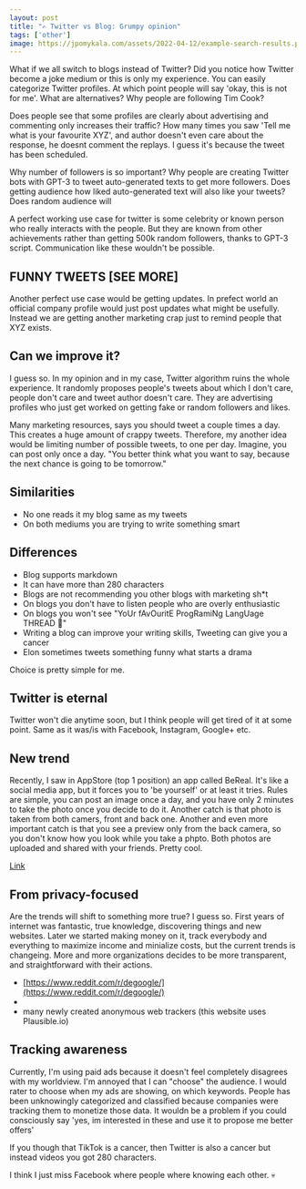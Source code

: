 ```yaml
---
layout: post 
title: "✍️ Twitter vs Blog: Grumpy opinion"
tags: ['other']
image: https://jpomykala.com/assets/2022-04-12/example-search-results.png
---
```


What if we all switch to blogs instead of Twitter? Did you notice how Twitter become 
a joke medium or this is only my experience. You can easily categorize Twitter profiles.
At which point people will say 'okay, this is not for me'. What are alternatives? 
Why people are following Tim Cook? 
 
Does people see that some profiles are clearly about advertising and commenting only 
increases their traffic? How many times you saw 'Tell me what is your favourite XYZ', and 
author doesn't even care about the response, he doesnt comment the replays. I guess it's because 
the tweet has been scheduled. 

Why number of followers is so important? Why people are creating Twitter bots with GPT-3
to tweet auto-generated texts to get more followers. Does getting audience how liked auto-generated
text will also like your tweets? Does random audience will 

A perfect working use case for twitter is some celebrity or known person who really interacts with the people.
But they are known from other achievements rather than getting 500k random followers, thanks to GPT-3 script.
Communication like these wouldn't be possible.

## FUNNY TWEETS [SEE MORE]

Another perfect use case would be getting updates. In prefect world an official company profile would just
post updates what might be usefully. Instead we are getting another marketing crap just to remind people that
XYZ exists.

## Can we improve it?

I guess so. In my opinion and in my case, Twitter algorithm ruins the whole experience. It randomly proposes people's tweets
about which I don't care, people don't care and tweet author doesn't care. They are advertising profiles who just get 
worked on getting fake or random followers and likes. 

Many marketing resources, says you should tweet a couple times a day. 
This creates a huge amount of crappy tweets. Therefore, my another idea would be limiting number of possible tweets, to one per day. 
Imagine, you can post only once a day. "You better think what you want to say, because the next chance is going to be tomorrow."

## Similarities

- No one reads it my blog same as my tweets
- On both mediums you are trying to write something smart

## Differences

- Blog supports markdown
- It can have more than 280 characters
- Blogs are not recommending you other blogs with marketing sh*t
- On blogs you don't have to listen people who are overly enthusiastic
- On blogs you won't see "YoUr fAvOuritE ProgRamiNg LangUage THREAD 🧵"
- Writing a blog can improve your writing skills, Tweeting can give you a cancer
- Elon sometimes tweets something funny what starts a drama 


Choice is pretty simple for me.


## Twitter is eternal

Twitter won't die anytime soon, but I think people will get tired of it at some point. Same as it was/is with
Facebook, Instagram, Google+ etc.

## New trend

Recently, I saw in AppStore (top 1 position) an app called BeReal. It's like a social media app,
but it forces you to 'be yourself' or at least it tries. Rules are simple, you can post an image once a day,
and you have only 2 minutes to take the photo once you decide to do it. Another catch is that photo is taken from both camers, front and back one.
Another and even more important catch is that you see a preview only from the back camera, so you don't know how you look while you take a phpto.
Both photos are uploaded and shared with your friends. Pretty cool.

[Link](https://bere.al/en)

## From privacy-focused

Are the trends will shift to something more true? I guess so. First years of internet was fantastic, 
true knowledge, discovering things and new websites. Later we started making money on it, track everybody and everything
to maximize income and minialize costs, but the current trends is changeing. More and more organizations
decides to be more transparent, and straightforward with their actions.
- [https://www.reddit.com/r/degoogle/](https://www.reddit.com/r/degoogle/)
- 
- many newly created anonymous web trackers (this website uses Plausible.io)


## Tracking awareness

Currently, I'm using paid ads because it doesn't feel completely disagrees with my worldview. I'm annoyed
that I can "choose" the audience. I would rater to choose when my ads are showing, on which keywords.
People has been unknowingly categorized and classified because companies were tracking them to monetize those 
data. It wouldn be a problem if you could consciously say 'yes, im interested in these and use it to propose me better offers'

If you though that TikTok is a cancer, then Twitter is also a cancer but instead videos you got 280 characters.



I think I just miss Facebook where people where knowing each other. 💀 
